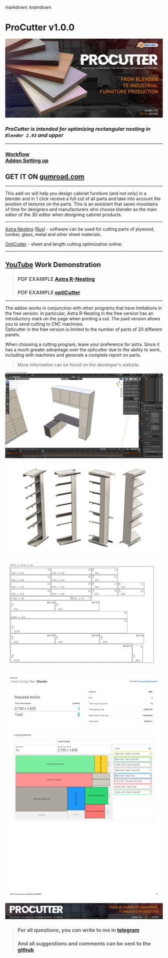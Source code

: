 markdown: kramdown

# ProCutter v1.0.0
![](/doc/img/flaer.jpg)

### ***ProCutter is intended for optimizing rectangular nesting in `Blender 2.93` and upper***
___
### [Workflow](https://www.youtube.com/watch?v=lL1gY0Sk4HI) <br> [Addon Setting up](https://youtu.be/5RAHuo84QoY)

## GET IT ON [gumroad.com](https://lanneq.gumroad.com/l/bKYFC?_ga=2.206669011.1381922613.1631300662-1483452706.1629450052)
___

This add-on will help you design cabinet furniture (and not only) in a blender and in 1 click receive a full cut of all parts and take into account the position of textures on the parts. This is an assistant that saves mountains of time for designers and manufacturers who choose blender as the main editor of the 3D editor when designing cabinet products.
___

[Astra Nesting](http://www.astranest.com) ([Rus](http://astrapro.ru/default.asp?page=astra-raskroj)) - software can be used for cutting parts of plywood, lumber, glass, metal and other sheet materials.

[OptiCutter](https://www.opticutter.com/) - sheet and length cutting optimization online.
___

## [YouTube](https://www.youtube.com/watch?v=lL1gY0Sk4HI)  Work Demonstration


> ### PDF EXAMPLE **[Astra R-Nesting](./doc/img/Example_astra.pdf)**
> ### PDF EXAMPLE **[optiCutter](./doc/img/Example_opticutter.pdf)**

___


The addon works in conjunction with other programs that have limitations in the free version. In particular, Astra R-Nesting in the free version has an introductory mark on the page when printing a cut. The paid version allows you to send cutting to CNC machines. <br> 
Opticutter in the free version is limited to the number of parts of 20 different panels.

When choosing a cutting program, leave your preference for astra. Since it has a much greater advantage over the opticutter due to the ability to work, including with machines and generate a complete report on parts.

> More information can be found on the developer's website.


![](/doc/img/pic5.jpg)

![](/doc/img/pic3.jpg)

![](/doc/img/pic2.jpg)

![](/doc/img/pic4.jpg)


 

 ![](/doc/img/header.jpg)
> ### For all questions, you can write to me in [telegram](https://t.me/lanneq) 
> ### And all suggestions and comments can be sent to the [github](https://github.com/Lanneq/ProCutter/issues)





